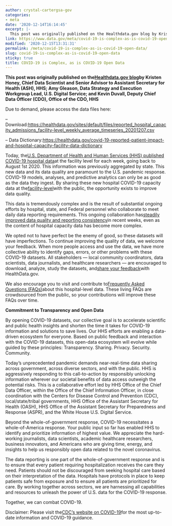 ```yaml
---
author: crystal-cartergsa-gov
categories:
- meta
date: '2020-12-14T16:14:45'
excerpt: |-
  This post was originally published on the Healthdata.gov blog by Kristen Honey, Chief Data Scientist and Senior Advisor to Assistant Secretary for  Health (ASH), HHS; Amy Gleason, Data Strategy and Execution Workgroup Lead, U.S. Digital Service; and Kevin Duvall, Deputy Chief Data…
link: https://www.data.gov/meta/covid-19-is-complex-as-is-covid-19-open-data/
modified: '2020-12-15T13:31:31'
permalink: /meta/covid-19-is-complex-as-is-covid-19-open-data/
slug: covid-19-is-complex-as-is-covid-19-open-data
sticky: true
title: COVID-19 is Complex, as is COVID-19 Open Data
---
```


**This post was originally published on the[Healthdata.gov blog](https://healthdata.gov/hhs-publishes-covid-19-hospital-facility-level-data)by Kristen Honey, Chief Data Scientist and Senior Advisor to Assistant Secretary for Health (ASH), HHS; Amy Gleason, Data Strategy and Execution Workgroup Lead, U.S. Digital Service; and Kevin Duvall, Deputy Chief Data Officer (CDO), Office of the CDO, HHS**

Due to demand, please access the data files here:

– Download:<https://healthdata.gov/sites/default/files/reported_hospital_capacity_admissions_facility-level_weekly_average_timeseries_20201207.csv>

– Data Dictionary:<https://healthdata.gov/covid-19-reported-patient-impact-and-hospital-capacity-facility-data-dictionary>

Today, the[U.S. Department of Health and Human Services (HHS) published COVID-19 hospital data](https://www.hhs.gov/about/news/2020/12/07/hhs-publishes-covid-19-hospital-facility-level-data.html)at the facility level for each week, going back to August 1st 2020. This information was previously aggregated by state. This new data and its data quality are paramount to the U.S. pandemic response. COVID-19 models, analyses, and predictive analytics can only be as good as the data they ingest. By sharing these new hospital COVID-19 capacity data at the[facility-level](https://healthdata.gov/dataset/covid-19-reported-patient-impact-and-hospital-capacity-facility)with the public, the opportunity exists to improve data quality.

This data is tremendously complex and is the result of substantial ongoing efforts by hospital, state, and Federal personnel who collaborate to meet daily data reporting requirements. This ongoing collaboration has[steadily improved data quality and reporting consistency](https://healthdata.gov/covid-19-hospital-reporting-hospital-reporting-trend-dashboard)in recent weeks, even as the content of hospital capacity data has become more complex.

We opted not to have perfect be the enemy of good, so these datasets will have imperfections. To continue improving the quality of data, we welcome your feedback. When more people access and use the data, we have more collective ability to identify gaps, errors, or other problems with these COVID-19 datasets. All stakeholders — local community coordinators, data scientists, data journalists, and healthcare researchers — are encouraged to download, analyze, study the datasets, and[share your feedback](mailto:HealthData@hhs.gov?subject=COVID-19%20Open%20Data%20-%20feedback)with HealthData.gov.

We also encourage you to visit and contribute to[Frequently Asked Questions (FAQs)](https://github.com/CareSet/COVID_Hospital_PUF)about this hospital-level data. These living FAQs are crowdsourced from the public, so your contributions will improve these FAQs over time.

**Commitment to Transparency and Open Data**

By opening COVID-19 datasets, our collective goal is to accelerate scientific and public health insights and shorten the time it takes for COVID-19 information and solutions to save lives. Our HHS efforts are enabling a data-driven ecosystem for everyone. Based on public feedback and interaction with the COVID-19 datasets, this open-data ecosystem will evolve while guided by these principles: Transparency. Sharing. Privacy. Security. Community.

Today’s unprecedented pandemic demands near-real-time data sharing across government, across diverse sectors, and with the public. HHS is aggressively responding to this call-to-action by responsibly unlocking information wherever our societal benefits of data access outweigh the potential risks. This is a collaborative effort led by HHS Office of the Chief Data Officer, within the Office of the Chief Information Officer, in close coordination with the Centers for Disease Control and Prevention (CDC), local/state/tribal governments, HHS Office of the Assistant Secretary for Health (OASH), HHS Office of the Assistant Secretary for Preparedness and Response (ASPR), and the White House U.S. Digital Service.

Beyond the whole-of-government response, COVID-19 necessitates a whole-of-America response. Your public input so far has enabled HHS to identify and prioritize information of highest value. We appreciate the hard-working journalists, data scientists, academic healthcare researchers, business innovators, and Americans who are giving time, energy, and insights to help us responsibly open data related to the novel coronavirus.

The data reporting is one part of the whole-of-government response and is to ensure that every patient requiring hospitalization receives the care they need. Patients should not be discouraged from seeking hospital care based on their interpretation of the data. Hospitals have protocols in place to keep patients safe from exposure and to ensure all patients are prioritized for care. By working together across sectors, we are harnessing all capabilities and resources to unleash the power of U.S. data for the COVID-19 response.

Together, we can combat COVID-19.

Disclaimer: Please visit the[CDC’s website on COVID-19](https://www.cdc.gov/coronavirus/2019-ncov/index.html)for the most up-to-date information and COVID-19 guidance.
